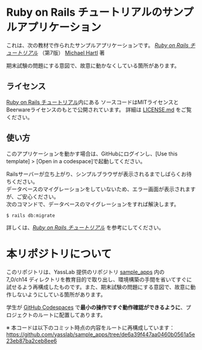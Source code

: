 # Ruby on Rails チュートリアルのサンプルアプリケーション

これは、次の教材で作られたサンプルアプリケーションです。
[*Ruby on Rails チュートリアル*](https://railstutorial.jp/)
（第7版）
[Michael Hartl](https://www.michaelhartl.com/) 著

期末試験の問題にする意図で、故意に動かなくしている箇所があります。  

## ライセンス

[Ruby on Rails チュートリアル](https://railstutorial.jp/)内にある
ソースコードはMITライセンスとBeerwareライセンスのもとで公開されています。
詳細は [LICENSE.md](LICENSE.md) をご覧ください。

## 使い方

このアプリケーションを動かす場合は、GitHubにログインし、[Use this template] > [Open in a codespace]で起動してください。  

Railsサーバーが立ち上がり、シンプルブラウザが表示されるまでしばらくお待ちください。  
データベースのマイグレーションをしていないため、エラー画面が表示されますが、ご安心ください。  
次のコマンドで、データベースのマイグレーションをすれば解決します。  

```
$ rails db:migrate
```

詳しくは、[*Ruby on Rails チュートリアル*](https://railstutorial.jp/)
を参考にしてください。

# 本リポジトリについて

このリポジトリは、YassLab 提供のリポジトリ [sample_apps](https://github.com/yasslab/sample_apps) 内の  
7_0/ch14 ディレクトリを教育目的で取り出し、環境構築の手間を省いてすぐに試せるよう再構成したものです。また、期末試験の問題にする意図で、故意に動作しないようにしている箇所があります。  

学生が [GitHub Codespaces](https://github.com/features/codespaces) で**最小の操作ですぐ動作確認ができるように**、プロジェクトのルートに配置してあります。  

※ 本コードは以下のコミット時点の内容をルートに再構成しています：  
https://github.com/yasslab/sample_apps/tree/de6a39f447aa0460b0561a5e23eb87ba2ceb8ee6  
